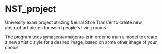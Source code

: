 # NST_project
University exam project utilizing Neural Style Transfer to create new, abstract art pieces for weird people's living rooms

The program uses @magenta/magenta-js in order to train a model to create a new artistic style for a desired image, based on some other image of your choice.
